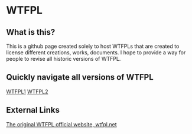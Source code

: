 # WTFPL
## What is this?
This is a github page created solely to host WTFPLs that are created to license different creations, works, documents.
I hope to provide a way for people to revise all historic versions of WTFPL.

## Quickly navigate all versions of WTFPL
[WTFPL1](https://github.com/thisiskarsten/wtfpl/blob/master/WTFPL1.txt)
[WTFPL2](https://github.com/thisiskarsten/wtfpl/blob/master/WTFPL2.txt)

## External Links
[The original WTFPL official website, wtfpl.net](http://www.wtfpl.net/)
